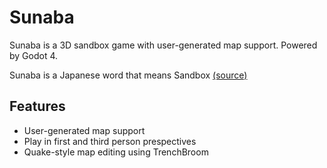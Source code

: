 # Sunaba

Sunaba is a 3D sandbox game with user-generated map support. Powered by Godot 4.

Sunaba is a Japanese word that means Sandbox [(source)](https://en.wiktionary.org/wiki/%E7%A0%82%E5%A0%B4#Japanese)

## Features

* User-generated map support
* Play in first and third person prespectives
* Quake-style map editing using TrenchBroom
